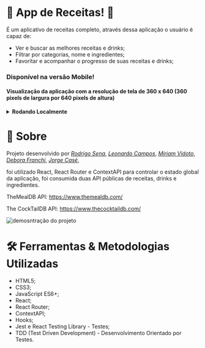 # :pizza: App de Receitas! :hotdog:

É um aplicativo de receitas completo, através dessa aplicação o usuário é capaz de:

- Ver e buscar as melhores receitas e drinks;
- Filtrar por categorias, nome e ingredientes;
- Favoritar e acompanhar o progresso de suas receitas e drinks;

### Disponível na versão Mobile!
#### Visualização da aplicação com a resolução de tela de 360 x 640 (360 pixels de largura por 640 pixels de altura)

<details>
  <summary><strong>Rodando Localmente</strong></summary><br />


   - **Instale as dependencias:** com `npm install` e depois rode o `npm start` 
  
  - **:warning: Atenção:** Não rode o comando npm audit fix!

  - **✨ Dica:** Para rodar o projeto desta forma, obrigatoriamente você deve ter o `node` instalado em seu computador.
  
  <br/>
</details>

# 📄 Sobre

Projeto desenvolvido por _[Rodrigo Sena](https://github.com/RodrigoSen4)_,
_[Leonardo Campos](https://github.com/leovcampos)_,
_[Miriam Vidoto](https://github.com/MiriamVidoto)_,
_[Debora Franchi](https://github.com/DeFranchi)_,
_[Jorge Casé](https://github.com/JorgeCase)_,

foi utilizado React, React Router e ContextAPI para controlar o estado global da aplicação, foi consumida duas API públicas de receitas, drinks e ingredientes.

TheMealDB API: https://www.themealdb.com/

The CockTailDB API: https://www.thecocktaildb.com/

![demosntração do projeto](https://j.gifs.com/6WAGJL.gif)


# 🛠 Ferramentas & Metodologias Utilizadas

- HTML5;
- CSS3;
- JavaScript ES6+;
- React;
- React Router;
- ContextAPI;
- Hooks;
- Jest e React Testing Library - Testes;
- TDD (Test Driven Development) - Desenvolvimento Orientado por Testes.